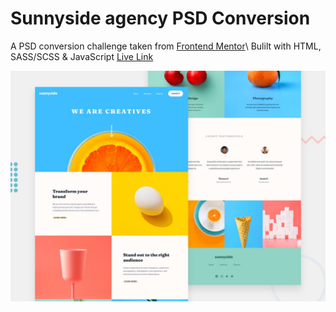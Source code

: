 # Sunnyside agency PSD Conversion
A PSD conversion challenge taken from [Frontend Mentor](https://www.frontendmentor.io/home)\ 
Bulilt with HTML, SASS/SCSS & JavaScript
[Live Link](https://mellow-mousse-af7f69.netlify.app/)

![Design preview for the Sunnyside agency landing page coding challenge](./design/desktop-preview.jpg)


